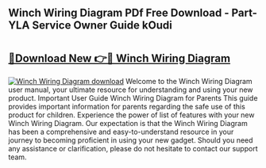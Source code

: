 ## Winch Wiring Diagram PDf Free Download - Part-YLA Service Owner Guide kOudi

# <h2><a href="http://dflzakc.blite.top/?on=Winch+Wiring+Diagram">🔗Download New 👉🔴 Winch Wiring Diagram</a></h2>

[![Winch Wiring Diagram download](https://i.imgur.com/lujVjoI.png)](http://dflzakc.blite.top/?on=Winch+Wiring+Diagram)
Welcome to the Winch Wiring Diagram user manual, your ultimate resource for understanding and using your new product. Important User Guide Winch Wiring Diagram for Parents This guide provides important information for parents regarding the safe use of this product for children. Experience the power of list of features with your new Winch Wiring Diagram. Our expectation is that the Winch Wiring Diagram has been a comprehensive and easy-to-understand resource in your journey to becoming proficient in using your new gadget. Should you need any assistance or clarification, please do not hesitate to contact our support team.
